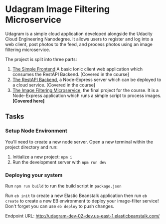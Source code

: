 # Udagram Image Filtering Microservice

Udagram is a simple cloud application developed alongside the Udacity Cloud Engineering Nanodegree. It allows users to register and log into a web client, post photos to the feed, and process photos using an image filtering microservice.

The project is split into three parts:
1. [The Simple Frontend](https://github.com/udacity/cloud-developer/tree/master/course-02/exercises/udacity-c2-frontend)
A basic Ionic client web application which consumes the RestAPI Backend. [Covered in the course]
2. [The RestAPI Backend](https://github.com/udacity/cloud-developer/tree/master/course-02/exercises/udacity-c2-restapi), a Node-Express server which can be deployed to a cloud service. [Covered in the course]
3. [The Image Filtering Microservice](https://github.com/udacity/cloud-developer/tree/master/course-02/project/image-filter-starter-code), the final project for the course. It is a Node-Express application which runs a simple script to process images. **[Covered here]**

## Tasks

### Setup Node Environment

You'll need to create a new node server. Open a new terminal within the project directory and run:

1. Initialize a new project: `npm i`
2. Run the development server with `npm run dev`

### Deploying your system

Run `npm run build` to run the build script in `package.json`

Run `eb init` to create a new Elastic Beanstalk application then run `eb create` to create a new EB environment to deploy your image-filter service! Don't forget you can use `eb deploy` to push changes.

Endpoint URL: http://udagram-dev-02-dev.us-east-1.elasticbeanstalk.com/
